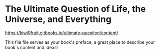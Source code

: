 # The Ultimate Question of Life, the Universe, and Everything

https://kiwi0fruit.gitbooks.io/ultimate-question/content/

This file file serves as your book's preface, a great place to describe your book's content and ideas!
